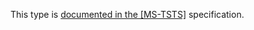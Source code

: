 This type is [documented in the [MS-TSTS]](https://learn.microsoft.com/en-us/openspecs/windows_protocols/ms-tsts/5ffd248b-6932-4937-b604-4ca4456e8028) specification.
